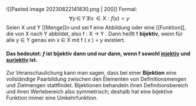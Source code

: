 ![[Pasted image 20230822141830.png | 200]]
Formal: $$\forall y\,\in\, Y\,\exists ! x \, \in X:f(x)=y $$Seien X und Y [[Menge]]n und sei f eine Abbildung oder eine [[Funktion]],  die von X nach Y abbildet, also f : X → Y . Dann heißt f **bijektiv**, wenn für alle y ∈ Y genau ein x ∈ X mit f ( x ) = y existiert.

#### Das bedeutet: *f* ist **bijektiv** dann und nur dann, wenn f sowohl [injektiv](Injektivität.md) und [surjektiv](Surjektivität.md) ist.

Zur Veranschaulichung kann man sagen, dass bei einer **Bijektion** eine vollständige Paarbildung zwischen den Elementen von Definitionsmengen und Zielmengen stattfindet. Bijektionen behandeln ihren Definitionsbereich und ihren Wertebereich also symmetrisch; deshalb hat eine bijektive Funktion immer eine Umkehrfunktion. 